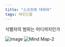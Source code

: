```yaml
---
title: "스코프에 대하여"
tags: 마인드맵
---
```

식별자의 범위는 어디까지인가

![image](https://user-images.githubusercontent.com/85566273/212475784-7c904e49-71da-42a3-9c8e-329464b0aca0.png)
![Mind Map-2](https://user-images.githubusercontent.com/85566273/212475871-2739240f-2be2-4a63-9322-6a59b7594d51.jpeg)
